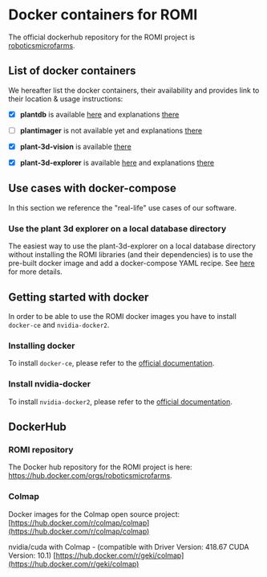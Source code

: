 Docker containers for ROMI
==========================

The official dockerhub repository for the ROMI project is [roboticsmicrofarms](https://hub.docker.com/orgs/roboticsmicrofarms/repositories).


## List of docker containers
We hereafter list the docker containers, their availability and provides link to their location & usage instructions:

- [x] **plantdb** is available [here](https://hub.docker.com/repository/docker/roboticsmicrofarms/plantdb) and explanations [there](plantdb_docker.md)
- [ ] **plantimager** is not available yet and explanations [there](plantimager_docker.md)
- [x] **plant-3d-vision** is available [there](plant-3d-vision_docker.md)
- [x] **plant-3d-explorer** is available [here](https://hub.docker.com/repository/docker/roboticsmicrofarms/plant-3d-explorer) and
  explanations [there](plant3dexplorer_docker.md)


## Use cases with docker-compose
In this section we reference the "real-life" use cases of our software.

### Use the plant 3d explorer on a local database directory
The easiest way to use the plant-3d-explorer on a local database directory without installing the ROMI libraries (and their dependencies) is to use the pre-built
docker image and add a docker-compose YAML recipe.
See [here](docker_compose.md#database--plantviewer) for more details.


## Getting started with docker
In order to be able to use the ROMI docker images you have to install `docker-ce` and `nvidia-docker2`.

### Installing docker
To install `docker-ce`, please refer to the [official documentation](https://docs.docker.com/get-docker/).

### Install nvidia-docker
To install `nvidia-docker2`, please refer to the [official documentation](https://docs.nvidia.com/datacenter/cloud-native/container-toolkit/install-guide.html#docker).


## DockerHub

### ROMI repository
The Docker hub repository for the ROMI project is here: https://hub.docker.com/orgs/roboticsmicrofarms.

### Colmap

Docker images for the Colmap open source project:
[https://hub.docker.com/r/colmap/colmap](https://hub.docker.com/r/colmap/colmap)

nvidia/cuda with Colmap - (compatible with Driver Version: 418.67 CUDA Version: 10.1)
[https://hub.docker.com/r/geki/colmap](https://hub.docker.com/r/geki/colmap)
